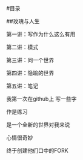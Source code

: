 #目录

##玫瑰与人生 
 
第一讲：写作为什么这么有用

第二讲：模式

第三讲：同一个世界

第四讲：隐喻的世界

第五讲：笔记


我第一次在github上
写一些字

作是练习

是一个全新的世界对我来说

心情很奇妙

终于创建他们口中的FORK




